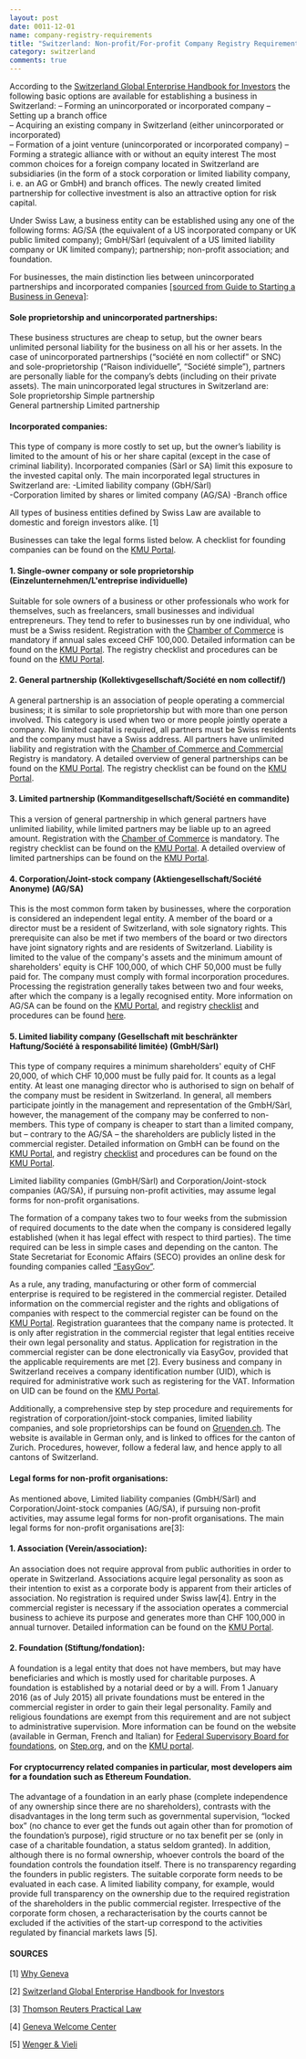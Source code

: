 ```yaml
---
layout: post
date: 0011-12-01
name: company-registry-requirements
title: "Switzerland: Non-profit/For-profit Company Registry Requirements"
category: switzerland
comments: true
---
```



According to the [Switzerland Global Enterprise Handbook for Investors](https://www.s-ge.com/en/publication/handbook-investors/handbook-investors) the following basic options are available for establishing a business in Switzerland:
– Forming an unincorporated or incorporated company
– Setting up a branch office					 				
– Acquiring an existing company in Switzerland (either unincorporated or incorporated)	
– Formation of a joint venture (unincorporated or incorporated company)
– Forming a strategic alliance with or without an equity interest
The most common choices for a foreign company located in Switzerland are subsidiaries (in the form of a stock corporation or limited liability company, i. e. an AG or GmbH) and branch offices. The newly created limited partnership for collective investment is also an attractive option for risk capital. 

Under Swiss Law, a business entity can be established using any one of the following forms: AG/SA (the equivalent of a US incorporated company or UK public limited company); GmbH/Sàrl (equivalent of a US limited liability company or UK limited company); partnership; non-profit association; and foundation.

For businesses, the main distinction lies between unincorporated partnerships and incorporated companies [[sourced from Guide to Starting a Business in Geneva]](https://ge.ch/ecoguichetpmepmi/sites/default/files/Guide%20to%20starting%20a%20business%20in%20GE_2015_ok.pdf):
#### Sole proprietorship and unincorporated partnerships:				
These business structures are cheap to setup, but the owner bears unlimited personal liability for the business on all his or her assets. In the case of unincorporated partnerships (“société en nom collectif” or SNC) and sole-proprietorship (“Raison individuelle”, “Société simple”), partners are personally liable for the company’s debts (including on their private assets). The main unincorporated legal structures in Switzerland are:	
Sole proprietorship
Simple partnership	
General partnership
Limited partnership							
#### Incorporated companies:						
This type of company is more costly to set up, but the owner’s liability is limited to the amount of his or her share capital (except in the case of criminal liability). Incorporated companies (Sàrl or SA) limit this exposure to the invested capital only. The main incorporated legal structures in Switzerland are:
-Limited liability company (GbH/Sàrl)	
-Corporation limited by shares or limited company (AG/SA)
-Branch office		

All types of business entities defined by Swiss Law are available to domestic and foreign investors alike. [1]

Businesses can take the legal forms listed below. A checklist for founding companies can be found on the [KMU Portal](https://www.kmu.admin.ch/kmu/de/home/praktisches-wissen/kmu-gruenden/firmengruendung/auswahl-rechtsform/checkliste-gruendung.html).
#### 1. Single-owner company or sole proprietorship (Einzelunternehmen/L'entreprise individuelle)
Suitable for sole owners of a business or other professionals who work for themselves, such as freelancers, small businesses and individual entrepreneurs. They tend to refer to businesses run by one individual, who must be a Swiss resident. Registration with the [Chamber of Commerce](https://www.sihk.ch) is mandatory if annual sales exceed CHF 100,000. Detailed information can be found on the [KMU Portal](https://www.kmu.admin.ch/kmu/de/home/praktisches-wissen/kmu-gruenden/uebersicht-rechtsformen/einzelunternehmen.html). The registry checklist and procedures can be found on the [KMU Portal](https://www.kmu.admin.ch/kmu/de/home/praktisches-wissen/kmu-gruenden/firmengruendung/auswahl-rechtsform/einzelfirma.html).
#### 2. General partnership (Kollektivgesellschaft/Société en nom collectif/)
A general partnership is an association of people operating a commercial business; it is similar to sole proprietorship but with more than one person involved. This category is used when two or more people jointly operate a company. No limited capital is required, all partners must be Swiss residents and the company must have a Swiss address. All partners have unlimited liability and registration with the [Chamber of Commerce and Commercial](https://www.zefix.admin.ch/en/search/entity/welcome) Registry is mandatory. A detailed overview of general partnerships can be found on the [KMU Portal](https://www.kmu.admin.ch/kmu/de/home/praktisches-wissen/kmu-gruenden/uebersicht-rechtsformen/kollektivgesellschaft.html). The registry checklist can be found on the [KMU Portal](https://www.kmu.admin.ch/kmu/de/home/praktisches-wissen/kmu-gruenden/uebersicht-rechtsformen/kommanditgesellschaft.html).
#### 3. Limited partnership (Kommanditgesellschaft/Société en commandite)
This a version of general partnership in which general partners have unlimited liability, while limited partners may be liable up to an agreed amount. Registration with the [Chamber of Commerce](https://www.sihk.ch) is mandatory. The registry checklist can be found on the [KMU Portal](https://www.kmu.admin.ch/kmu/de/home/praktisches-wissen/kmu-gruenden/firmengruendung/auswahl-rechtsform/kommanditgesellschaft/checkliste.html). A detailed overview of limited partnerships can be found on the [KMU Portal](https://www.kmu.admin.ch/kmu/de/home/praktisches-wissen/kmu-gruenden/uebersicht-rechtsformen/kommanditgesellschaft.html).
#### 4. Corporation/Joint-stock company (Aktiengesellschaft/Société Anonyme) (AG/SA)
This is the most common form taken by businesses, where the corporation is considered an independent legal entity. A member of the board or a director must be a resident of Switzerland, with sole signatory rights. This prerequisite can also be met if two members of the board or two directors have joint signatory rights and are residents of Switzerland. Liability is limited to the value of the company's assets and the minimum amount of shareholders' equity is CHF 100,000, of which CHF 50,000 must be fully paid for. The company must comply with formal incorporation procedures. Processing the registration generally takes between two and four weeks, after which the company is a legally recognised entity. More information on AG/SA can be found on the [KMU Portal](https://www.kmu.admin.ch/kmu/de/home/praktisches-wissen/kmu-gruenden/uebersicht-rechtsformen/aktiengesellschaft-ag.html), and registry [checklist](https://www.kmu.admin.ch/kmu/de/home/praktisches-wissen/kmu-gruenden/firmengruendung/auswahl-rechtsform/gmbh/checkliste-und-anleitung.html) and procedures can be found [here](https://www.kmu.admin.ch/kmu/de/home/praktisches-wissen/kmu-gruenden/firmengruendung/auswahl-rechtsform/gmbh.html).
#### 5. Limited liability company (Gesellschaft mit beschränkter Haftung/Société à responsabilité limitée) (GmbH/Sàrl)
This type of company requires a minimum shareholders' equity of CHF 20,000, of which CHF 10,000 must be fully paid for. It counts as a legal entity. At least one managing director who is authorised to sign on behalf of the company must be resident in Switzerland. In general, all members participate jointly in the management and representation of the GmbH/Sàrl, however, the management of the company may be conferred to non-members. This type of company is cheaper to start than a limited company, but – contrary to the AG/SA – the shareholders are publicly listed in the commercial register. Detailed information on GmbH can be found on the [KMU Portal](https://www.kmu.admin.ch/kmu/de/home/praktisches-wissen/kmu-gruenden/uebersicht-rechtsformen/gesellschaft-mit-beschraenkter-haftung.html), and registry [checklist](https://www.kmu.admin.ch/kmu/de/home/praktisches-wissen/kmu-gruenden/firmengruendung/auswahl-rechtsform/gmbh/checkliste-und-anleitung.html) and procedures can be found on the [KMU Portal](https://www.kmu.admin.ch/kmu/de/home/praktisches-wissen/kmu-gruenden/firmengruendung/auswahl-rechtsform/gmbh.html).

Limited liability companies (GmbH/Sàrl) and Corporation/Joint-stock companies (AG/SA), if pursuing non-profit activities, may assume legal forms for non-profit organisations. 

The formation of a company takes two to four weeks from the submission of required documents to the date when the company is considered legally established (when it has legal effect with respect to third parties). The time required can be less in simple cases and depending on the canton. The State Secretariat for Economic Affairs (SECO) provides an online desk for founding companies called [“EasyGov”](https://www.easygov.swiss/easygov/#/). 

As a rule, any trading, manufacturing or other form of commercial enterprise is required to be registered in the commercial register. Detailed information on the commercial register and the rights and obligations of companies with respect to the commercial register can be found on the [KMU Portal](https://www.kmu.admin.ch/kmu/de/home/praktisches-wissen/kmu-gruenden/firmengruendung/handelsregister.html). Registration guarantees that the company name is protected. It is only after registration in the commercial register that legal entities receive their own legal personality and status. Application for registration in the commercial register can be done electronically via EasyGov, provided that the applicable requirements are met [2]. Every business and company in Switzerland receives a company identification number (UID), which is required for administrative work such as registering for the VAT. Information on UID can be found on the [KMU Portal](https://www.kmu.admin.ch/kmu/de/home/praktisches-wissen/kmu-gruenden/firmengruendung/uid-register.html).

Additionally, a comprehensive step by step procedure and requirements for registration of corporation/joint-stock companies, limited liability companies, and sole proprietorships can be found on [Gruenden.ch](https://www.gruenden.ch/gruendung/). The website is available in German only, and is linked to offices for the canton of Zurich. Procedures, however, follow a federal law, and hence apply to all cantons of Switzerland.

#### Legal forms for non-profit organisations:
As mentioned above, Limited liability companies (GmbH/Sàrl) and Corporation/Joint-stock companies (AG/SA), if pursuing non-profit activities, may assume legal forms for non-profit organisations. 
The main legal forms for non-profit organisations are[3]:
#### 1. Association (Verein/association): 
An association does not require approval from public authorities in order to operate in Switzerland. Associations acquire legal personality as soon as their intention to exist as a corporate body is apparent from their articles of association. No registration is required under Swiss law[4]. Entry in the commercial register is necessary if the association operates a commercial business to achieve its purpose and generates more than CHF 100,000 in annual turnover. Detailed information can be found on the [KMU Portal](https://www.kmu.admin.ch/kmu/de/home/praktisches-wissen/kmu-gruenden/firmengruendung/auswahl-rechtsform/verein.html).

#### 2. Foundation (Stiftung/fondation): 
A foundation is a legal entity that does not have members, but may have beneficiaries and which is mostly used for charitable purposes. A foundation is established by a notarial deed or by a will. From 1 January 2016 (as of July 2015) all private foundations must be entered in the commercial register in order to gain their legal personality. Family and religious foundations are exempt from this requirement and are not subject to administrative supervision. More information can be found on the website (available in German, French and Italian) for [Federal Supervisory Board for foundations](https://www.edi.admin.ch/edi/fr/home/le-dfi/organisation/services-specialises/autorite-federale-de-surveillance-des-fondations.html), on [Step.org](http://www.froriep.com/upload/prj/publication/Key-features-of-Swiss-Foundations-Julie-Wynne-Froriep-STEP_June2017.pdf), and on the [KMU portal](https://www.kmu.admin.ch/kmu/de/home/praktisches-wissen/kmu-gruenden/firmengruendung/auswahl-rechtsform/stiftung.html).

#### For cryptocurrency related companies in particular, most developers aim for a foundation such as Ethereum Foundation.
The advantage of a foundation in an early phase (complete independence of any ownership since there are no shareholders), contrasts with the disadvantages in the long term such as governmental supervision, “locked box” (no chance to ever get the funds out again other than for promotion of the foundation’s purpose), rigid structure or no tax benefit per se (only in case of a charitable foundation, a status seldom granted). In addition, although there is no formal ownership, whoever controls the board of the foundation controls the foundation itself. There is no transparency regarding the founders in public registers.
The suitable corporate form needs to be evaluated in each case. A limited liability company, for example, would provide full transparency on the ownership due to the required registration of the shareholders in the public commercial register.
Irrespective of the corporate form chosen, a recharacterisation by the courts cannot be excluded if the activities of the start-up correspond to the activities regulated by financial markets laws [5].

#### SOURCES

[1] [Why Geneva](http://www.whygeneva.ch)

[2] [Switzerland Global Enterprise Handbook for Investors](https://www.s-ge.com/en/publication/handbook-investors/handbook-investors)

[3] [Thomson Reuters Practical Law](https://signon.thomsonreuters.com/v2?culture=en-GB&productid=PLCUK&returnto=https%3A%2F%2Fuk.practicallaw.thomsonreuters.com%2FCosi%2FSignOn%3FredirectTo%3D%252f5-632-1530%253ftransitionType%253dDefault%2526contextData%253d%28sc.Default%29%2526firstPage%253dtrue%2526bhcp%253d1&tracetoken=1215170920440JlxO6ysIQB_vDpfmcz0wyMB64IQud34jT8L4Acy9c-XfRPMvpZBxqAEbXnOZKItwA6JyP_jOQ7oLP0h-3-kZXHm-Lgq0A8o46RO5KlqcYAasr5ToQC6l2oDeMdIAqyOa6tRAvIpX9C1gcqpQjZEQM9nEUcNiDhHItUnOj9bVBvYryBiGd3oEupUsH9aMosY2FDeYyIvWLfIHVx2uxp-IZm5a2hLRBQ_MCQ6AWRHqB_TncZ4w2Y6TThrhTj4yWMoxpyHHoNTzsPJVb4QJo6oSBDv_3ANPvcRpEJ3RQ9_cCHxZl2pw8I7bDa89PWv-ZA7GqMvHDF1LwApEbXpzdQiD5g&lr=0)

[4] [Geneva Welcome Center](http://www.cagi.ch/en/ngo/registration.php)

[5] [Wenger & Vieli](http://www.wengervieli.ch/getattachment/3237d5af-0a8a-4b54-b7ef-cace021e9b22/Initial-Coin-Offering-(ICO)-Co-–-A-Swiss-Law-Persp.aspx)



